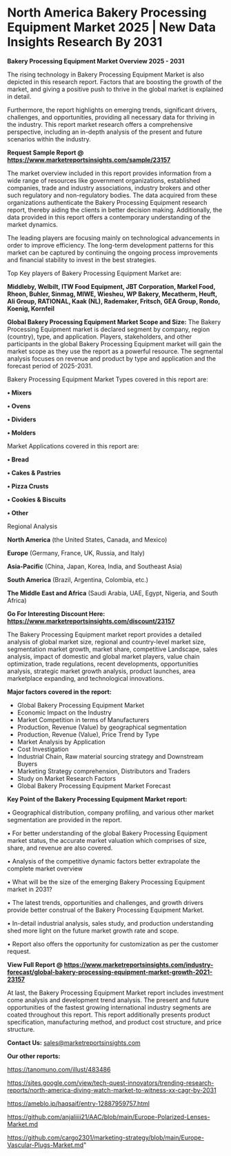 # North America Bakery Processing Equipment Market 2025 | New Data Insights Research By 2031

<Strong> Bakery Processing Equipment Market Overview 2025 - 2031</strong>

The rising technology in Bakery Processing Equipment Market is also depicted in this research report. Factors that are boosting the growth of the market, and giving a positive push to thrive in the global market is explained in detail.

Furthermore, the report highlights on emerging trends, significant drivers, challenges, and opportunities, providing all necessary data for thriving in the industry. This report market research offers a comprehensive perspective, including an in-depth analysis of the present and future scenarios within the industry.

<strong>Request Sample Report @ <a href=https://www.marketreportsinsights.com/sample/23157>https://www.marketreportsinsights.com/sample/23157</a></strong>

The market overview included in this report provides information from a wide range of resources like government organizations, established companies, trade and industry associations, industry brokers and other such regulatory and non-regulatory bodies. The data acquired from these organizations authenticate the Bakery Processing Equipment research report, thereby aiding the clients in better decision making. Additionally, the data provided in this report offers a contemporary understanding of the market dynamics.

The leading players are focusing mainly on technological advancements in order to improve efficiency. The long-term development patterns for this market can be captured by continuing the ongoing process improvements and financial stability to invest in the best strategies.

Top Key players of Bakery Processing Equipment Market are:

<strong>Middleby, Welbilt, ITW Food Equipment, JBT Corporation, Markel Food, Rheon, Buhler, Sinmag, MIWE, Wiesheu, WP Bakery, Mecatherm, Heuft, Ali Group, RATIONAL, Kaak (NL), Rademaker, Fritsch, GEA Group, Rondo, Koenig, Kornfeil</strong>

<strong><b>Global Bakery Processing Equipment Market Scope and Size:</b></strong>
The Bakery Processing Equipment market is declared segment by company, region (country), type, and application. Players, stakeholders, and other participants in the global Bakery Processing Equipment market will gain the market scope as they use the report as a powerful resource. The segmental analysis focuses on revenue and product by type and application and the forecast period of 2025-2031.

Bakery Processing Equipment Market Types covered in this report are:

<strong>• Mixers

• Ovens

• Dividers

• Molders</strong>

Market Applications covered in this report are:

<strong>• Bread

• Cakes & Pastries

• Pizza Crusts

• Cookies & Biscuits

• Other</strong> 

Regional Analysis

<strong>North America</strong> (the United States, Canada, and Mexico)

<strong>Europe</strong> (Germany, France, UK, Russia, and Italy)

<strong>Asia-Pacific</strong> (China, Japan, Korea, India, and Southeast Asia)

<strong>South America</strong> (Brazil, Argentina, Colombia, etc.)

<strong>The Middle East and Africa</strong> (Saudi Arabia, UAE, Egypt, Nigeria, and South Africa)

<strong>Go For Interesting Discount Here: <a href=https://www.marketreportsinsights.com/discount/23157>https://www.marketreportsinsights.com/discount/23157</a></strong>

The Bakery Processing Equipment market report provides a detailed analysis of global market size, regional and country-level market size, segmentation market growth, market share, competitive Landscape, sales analysis, impact of domestic and global market players, value chain optimization, trade regulations, recent developments, opportunities analysis, strategic market growth analysis, product launches, area marketplace expanding, and technological innovations.

<strong><b>Major factors covered in the report:</b></strong>
<ul>
  <li>Global Bakery Processing Equipment Market </li>
  <li>Economic Impact on the Industry</li>
  <li>Market Competition in terms of Manufacturers</li>
  <li>Production, Revenue (Value) by geographical segmentation</li>
  <li>Production, Revenue (Value), Price Trend by Type</li>
  <li>Market Analysis by Application</li>
  <li>Cost Investigation</li>
  <li>Industrial Chain, Raw material sourcing strategy and Downstream Buyers</li>
  <li>Marketing Strategy comprehension, Distributors and Traders</li>
  <li>Study on Market Research Factors</li>
  <li>Global Bakery Processing Equipment Market Forecast</li>
</ul>

<strong><b>Key Point of the Bakery Processing Equipment Market report:</b></strong>

• Geographical distribution, company profiling, and various other market segmentation are provided in the report.

• For better understanding of the global Bakery Processing Equipment market status, the accurate market valuation which comprises of size, share, and revenue are also covered.

• Analysis of the competitive dynamic factors better extrapolate the complete market overview

• What will be the size of the emerging Bakery Processing Equipment market in 2031?

• The latest trends, opportunities and challenges, and growth drivers provide better construal of the Bakery Processing Equipment Market.

• In-detail industrial analysis, sales study, and production understanding shed more light on the future market growth rate and scope.

• Report also offers the opportunity for customization as per the customer request.

<strong><b>View Full Report @ <a href=https://www.marketreportsinsights.com/industry-forecast/global-bakery-processing-equipment-market-growth-2021-23157>https://www.marketreportsinsights.com/industry-forecast/global-bakery-processing-equipment-market-growth-2021-23157</a></b></strong>


At last, the Bakery Processing Equipment Market report includes investment come analysis and development trend analysis. The present and future opportunities of the fastest growing international industry segments are coated throughout this report. This report additionally presents product specification, manufacturing method, and product cost structure, and price structure.

<strong>Contact Us:</strong>
sales@marketreportsinsights.com

<strong>Our other reports:</strong>

<a href=https://tanomuno.com/illust/483486>https://tanomuno.com/illust/483486</a>

<a href=https://sites.google.com/view/tech-quest-innovators/trending-research-reports/north-america-diving-watch-market-to-witness-xx-cagr-by-2031>https://sites.google.com/view/tech-quest-innovators/trending-research-reports/north-america-diving-watch-market-to-witness-xx-cagr-by-2031</a>

<a href=https://ameblo.jp/haqsaif/entry-12887959757.html>https://ameblo.jp/haqsaif/entry-12887959757.html</a>

<a href=https://github.com/anjaliiii21/AAC/blob/main/Europe-Polarized-Lenses-Market.md>https://github.com/anjaliiii21/AAC/blob/main/Europe-Polarized-Lenses-Market.md</a>

<a href=https://github.com/cargo2301/marketing-strategy/blob/main/Europe-Vascular-Plugs-Market.md>https://github.com/cargo2301/marketing-strategy/blob/main/Europe-Vascular-Plugs-Market.md</a>"
